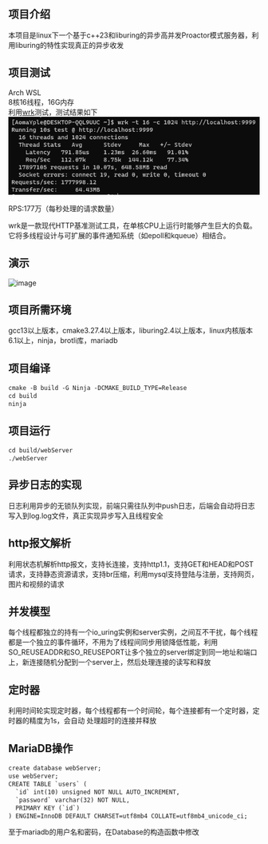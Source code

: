 ## 项目介绍

本项目是linux下一个基于c++23和liburing的异步高并发Proactor模式服务器，利用liburing的特性实现真正的异步收发

## 项目测试

Arch WSL  
8核16线程，16G内存  
利用[wrk](https://github.com/wg/wrk)测试，测试结果如下  
![image](test/test.png)

RPS:177万（每秒处理的请求数量）

wrk是一款现代HTTP基准测试工具，在单核CPU上运行时能够产生巨大的负载。它将多线程设计与可扩展的事件通知系统（如epoll和kqueue）相结合。

## 演示

![image](test/test.gif)

## 项目所需环境

gcc13以上版本，cmake3.27.4以上版本，liburing2.4以上版本，linux内核版本6.1以上，ninja，brotli库，mariadb

## 项目编译

```shell 
cmake -B build -G Ninja -DCMAKE_BUILD_TYPE=Release
cd build
ninja
```

## 项目运行

```shell
cd build/webServer
./webServer
```

## 异步日志的实现

日志利用异步的无锁队列实现，前端只需往队列中push日志，后端会自动将日志写入到log.log文件，真正实现异步写入且线程安全

## http报文解析

利用状态机解析http报文，支持长连接，支持http1.1，支持GET和HEAD和POST请求，支持静态资源请求，支持br压缩，利用mysql支持登陆与注册，支持网页，图片和视频的请求

## 并发模型

每个线程都独立的持有一个io_uring实例和server实例，之间互不干扰，每个线程都是一个独立的事件循环，不用为了线程间同步用锁降低性能，利用SO_REUSEADDR和SO_REUSEPORT让多个独立的server绑定到同一地址和端口上，新连接随机分配到一个server上，然后处理连接的读写和释放

## 定时器

利用时间轮实现定时器，每个线程都有一个时间轮，每个连接都有一个定时器，定时器的精度为1s，会自动
处理超时的连接并释放

## MariaDB操作

```shell
create database webServer;
use webServer;
CREATE TABLE `users` (
  `id` int(10) unsigned NOT NULL AUTO_INCREMENT,
  `password` varchar(32) NOT NULL,
  PRIMARY KEY (`id`)
) ENGINE=InnoDB DEFAULT CHARSET=utf8mb4 COLLATE=utf8mb4_unicode_ci;
```

至于mariadb的用户名和密码，在Database的构造函数中修改
